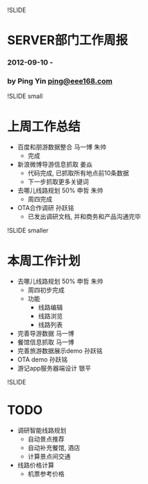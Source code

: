 !SLIDE 
# SERVER部门工作周报 #

### 2012-09-10 - 
### by Ping Yin  <ping@eee168.com>

!SLIDE small

# 上周工作总结

* 百度和朋游数据整合  		马一博 朱帅
	* 完成
* 新浪微博导游信息抓取 姜焱
	* 代码完成, 已抓取所有地点前10条数据
	* 下一步抓取更多关键词
* 去哪儿线路规划 50% 申哲 朱帅
	* 周四完成
* OTA合作调研 孙跃铭
	* 已发出调研文档, 并和商务和产品沟通完毕

!SLIDE smaller
# 本周工作计划

* 去哪儿线路规划 50% 申哲 朱帅
	* 周四初步完成
	* 功能
		* 线路编辑
		* 线路浏览
		* 线路列表
* 完善导游数据 马一博
* 餐馆信息抓取 马一博
* 完善旅游数据展示demo	孙跃铭
* OTA demo		孙跃铭
* 游记app服务器端设计 银平

!SLIDE
# TODO

* 调研智能线路规划
	* 自动景点推荐
	* 自动补充餐馆, 酒店
	* 计算景点间交通
* 线路价格计算
	* 机票参考价格
